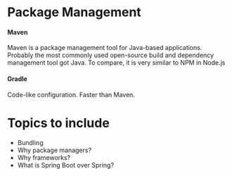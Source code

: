 # Package Management

#### Maven

Maven is a package management tool for Java-based applications. Probably the most commonly used open-source build and dependency management tool got Java. To compare, it is very similar to NPM in Node.js

#### Gradle

Code-like configuration. Faster than Maven.

# Topics to include

* Bundling
* Why package managers?
* Why frameworks?
* What is Spring Boot over Spring?



